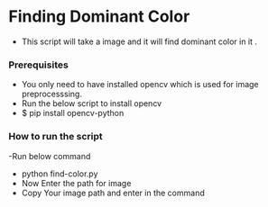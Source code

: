 # Finding Dominant Color  

- This script will take a image and it will find dominant color in it .

### Prerequisites
- You only need to have installed opencv which is used for image preprocesssing.
- Run the below script to install opencv
- $ pip install opencv-python

### How to run the script
-Run below command 
- python find-color.py
- Now Enter the path for image 
- Copy Your image path and enter in the command



